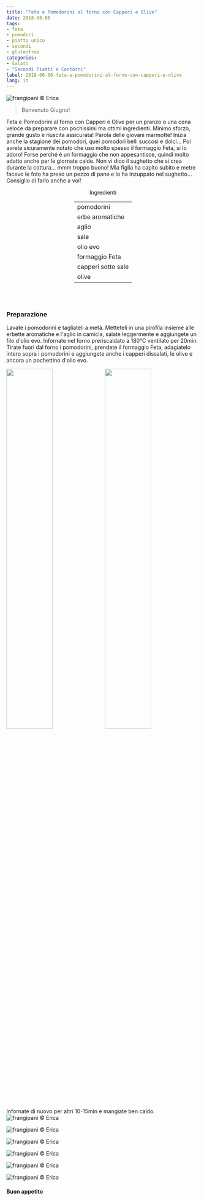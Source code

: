 ```yaml
---
title: "Feta e Pomodorini al forno con Capperi e Olive"
date: 2018-06-06
tags:
- feta
- pomodori
- piatto unico
- secondi
- glutenfree
categories:
- Salato
- "Secondi Piatti e Contorni"
label: 2018-06-06-feta-e-pomodorini-al-forno-con-capperi-e-olive
lang: it
---
```

![](header.jpg "frangipani © Erica")

> Benvenuto Giugno!

Feta e Pomodorini al forno con Capperi e Olive per un pranzo o una cena veloce da preparare con pochissimi ma ottimi ingredienti. Minimo sforzo, grande gusto e riuscita assicurata! Parola delle giovani marmotte! Inizia anche la stagione dei pomodori, quei pomodori belli succosi e dolci... Poi avrete sicuramente notato che uso molto spesso il formaggio Feta, si lo adoro! Forse perché è un formaggio che non appesantisce, quindi molto adatto anche per le giornate calde. Non vi dico il sughetto che si crea durante la cottura... mmm troppo buono! Mia figlia ha capito subito e metre facevo le foto ha preso un pezzo di pane e lo ha inzuppato nel sughetto... Consiglio di farlo anche a voi!

<div id="wrapper" style="text-align: center">
  <div id="yourdiv" style="display: inline-block;">
    <div class="ingredients">
      <div class="ingredients-title">Ingredienti</div>
      <table>
        <tbody>
          <tr>
            <td>pomodorini</td>
          </tr>
          <tr>
            <td>erbe aromatiche</td>
          </tr>
          <tr>
            <td>aglio</td>
          </tr>
          <tr>
            <td>sale</td>
          </tr>
          <tr>
            <td>olio evo</td>
          </tr>
          <tr>
            <td>formaggio Feta</td>
          </tr>
          <tr>
            <td>capperi sotto sale</td>
          </tr>
          <tr>
            <td>olive</td>
          </tr>
        </tbody>
      </table>
      <br></br>
    </div>
  </div>
</div>


<h3>
  <font color="grey">
    <i class="fa fa-cogs"></i>
  </font> Preparazione
</h3>

Lavate i pomodorini e tagliateli a metà. Metteteli in una pirofila insieme alle erbette aromatiche e l'aglio in camicia, salate leggermente e aggiungete un filo d'olio evo. Infornate nel forno preriscaldato a 180°C ventilato per 20min. Tirate fuori dal forno i pomodorini, prendete il formaggio Feta, adagiatelo intero sopra i pomodorini e aggiungete anche i capperi dissalati, le olive e ancora un pochettino d'olio evo.
<p>
  <div style="width: 100%; margin-bottom: 0">
    <img style="float: left; width: 49%; margin-right: 1%" src="pomodori.jpg" alt="" title="frangipani © Erica" />
    <img style="float: left; width: 49%; margin-left: 1%" src="teglia.jpg" alt="" title="frangipani © Erica" />
    <div style="clear: both"></div>
  </div>
</p>

Infornate di nuovo per altri 10-15min e mangiate ben caldo.
![](risultato1.jpg "frangipani © Erica")

![](risultato2.jpg "frangipani © Erica")

![](risultato3.jpg "frangipani © Erica")

![](risultato4.jpg "frangipani © Erica")

![](risultato5.jpg "frangipani © Erica")

![](risultato6.jpg "frangipani © Erica")

<h4>Buon appetito
  <font color="red">
    <i class="fa fa-smile-o"></i>
  </font>
</h4>
